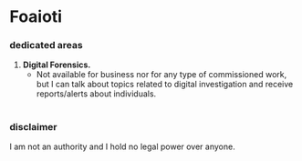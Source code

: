 # Foaioti
### dedicated areas
1. **Digital Forensics.**
   - Not available for business nor for any type of commissioned work, but I can talk about topics related to digital investigation and receive reports/alerts about individuals.

#
### disclaimer
I am not an authority and I hold no legal power over anyone.
